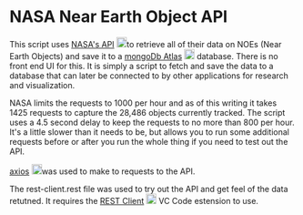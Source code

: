 # NASA Near Earth Object API

This script uses [NASA's API](https://api.nasa.gov/) <img src="https://api.nasa.gov/assets/img/favicons/favicon-192.png" alt="NASA logo" width=18>to retrieve all of their data on NOEs (Near Earth Objects) and save it to a [mongoDb Atlas](https://www.npmjs.com/package/mongodb) <img src="https://dbpyje2nswhci.cloudfront.net/images/new_favicon.ico" alt="mongodb logo" width=18> database.  There is no front end UI for this.  It is simply a script to fetch and save the data to a database that can later be connected to by other applications for research and visualization.

NASA limits the requests to 1000 per hour and as of this writing it takes 1425 requests to capture the 28,486 objects currently tracked.  The script uses a 4.5 second delay to keep the requests to no more than 800 per hour.  It's a little slower than it needs to be, but allows you to run some additional requests before or after you run the whole thing if you need to test out the API.

[axios](https://www.npmjs.com/package/axios) <img src="https://axios-http.com//assets/favicon.ico" alt="axios logo" width=18>was used to make to requests to the API.

The rest-client.rest file was used to try out the API and get feel of the data retutned.  It requires the [REST Client](https://marketplace.visualstudio.com/items?itemName=humao.rest-client) <img src="https://humao.gallerycdn.vsassets.io/extensions/humao/rest-client/0.24.6/1638197435436/Microsoft.VisualStudio.Services.Icons.Default" alt="rest-client logo" width=18> VC Code estension to use.
